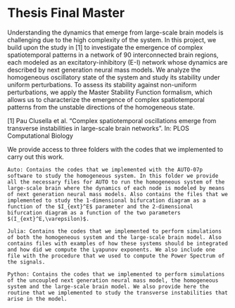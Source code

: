 # Thesis Final Master

Understanding the dynamics that emerge from large-scale brain models is challenging due to the high complexity of the system. In this project,  we build upon the study in [1] to investigate the emergence of complex spatiotemporal patterns in a network of $90$ interconnected brain regions, each modeled as an excitatory-inhibitory (E-I) network whose dynamics are described by next generation neural mass models. We analyze the homogeneous oscillatory state of the system and study its stability under uniform perturbations. To assess its stability against non-uniform perturbations, we apply the Master Stability Function formalism, which allows us to characterize the emergence of complex spatiotemporal patterns from the unstable directions of the 
homogeneous state.

[1] Pau Clusella et al. “Complex spatiotemporal oscillations emerge from transverse instabilities in large-scale brain networks”. In: PLOS Computational Biology 

We provide access to three folders with the codes that we implemented to carry out this work.

    Auto: Contains the codes that we implemented with the AUTO-07p software to study the homogeneous system. In this folder we provide all the necessary files for AUTO to run the homogeneous system of the large-scale brain where the dynamics of each node is modeled by means of next generation neural mass models. Also contains the files that we implemented to study the 1-dimensional bifurcation diagram as a function of the $I_{ext}^E$ parameter and the 2-dimensional bifurcation diagram as a function of the two parameters $(I_{ext}^E,\varepsilon)$.
    
    Julia: Contains the codes that we implemented to perform simulations of both the homogeneous system and the large-scale brain model. Also contains files with examples of how these systems should be integrated and how did we compute the Lyapunov exponents. We also include one file with the procedure that we used to compute the Power Spectrum of the signals.
    
    Python: Contains the codes that we implemented to perform simulations of the uncoupled next generation neural mass model, the homogeneous system and the large-scale brain model. We also provide here the routine that we implemented to study the transverse instabilities that arise in the model.

